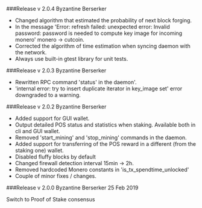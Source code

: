 ###Release v 2.0.4 Byzantine Berserker

* Changed algorithm that estimated the probability of next block forging.
* In the message 'Error: refresh failed: unexpected error: Invalid password: password is needed to compute key image for incoming monero' monero -> cutcoin.
* Corrected the algorithm of time estimation when syncing daemon with the network.
* Always use built-in gtest library for unit tests.

###Release v 2.0.3 Byzantine Berserker

* Rewritten RPC command 'status' in the daemon'.
* 'internal error: try to insert duplicate iterator in key_image set' error downgraded to a warning.

###Release v 2.0.2 Byzantine Berserker

* Added support for GUI wallet.
* Output detailed POS status and statistics when staking. Available both in cli and GUI wallet.
* Removed 'start_mining' and 'stop_mining' commands in the daemon.
* Added support for transferring of the POS reward in a different (from the staking one) wallet.
* Disabled fluffy blocks by default
* Changed firewall detection interval 15min -> 2h.
* Removed hardcoded Monero constants in 'is_tx_spendtime_unlocked'
* Couple of minor fixes / changes.

###Release v 2.0.0 Byzantine Berserker 25 Feb 2019

Switch to Proof of Stake consensus